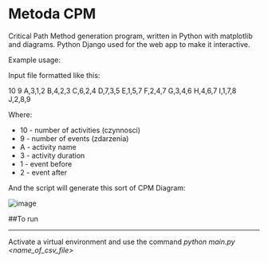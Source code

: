 ﻿# Metoda CPM
Critical Path Method generation program, written in Python with matplotlib and diagrams. Python Django used for the web app to make it interactive.

Example usage:

Input file formatted like this:

10
9 
A,3,1,2
B,4,2,3
C,6,2,4
D,7,3,5
E,1,5,7
F,2,4,7
G,3,4,6
H,4,6,7
I,1,7,8
J,2,8,9

Where:
* 10 - number of activities (czynnosci)
* 9 - number of events (zdarzenia)
* A - activity name
* 3 - activity duration
* 1 - event before
* 2 - event after

And the script will generate this sort of CPM Diagram:

 ![image](https://github.com/phisiic/MetodaCPM/assets/63189115/75af5f6f-c470-4b97-80b4-af9c25f36cf1)

##To run
***
Activate a virtual environment and use the command
*python main.py <name_of_csv_file>*

